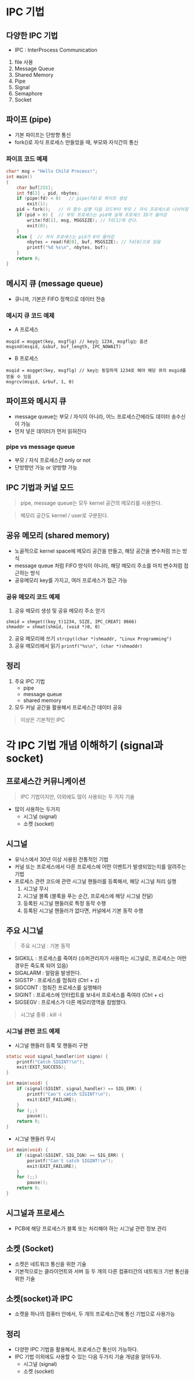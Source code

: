 # IPC 기법
## 다양한 IPC 기법
- IPC : InterProcess Communication
1. file 사용
2. Message Queue
3. Shared Memory
4. Pipe
5. Signal
6. Semaphore
7. Socket

## 파이프 (pipe)
- 기본 파이프는 단방향 통신
- fork()로 자식 프로세스 만들었을 때, 부모와 자식간의 통신

### 파이프 코드 예제
```c
char* msg = "Hello Child Process!";
int main()
{
    char buf[255];
    int fd[2] , pid, nbytes;
    if (pipe(fd) < 0)   // pipe(fd)로 파이프 생성
        exit(1);
    pid = fork();   // 이 함수 실행 다음 코드부터 부모 / 자식 프로세스로 나뉘어짐
    if (pid > 0) {  // 부모 프로세스는 pid에 실제 프로세스 ID가 들어감
        write(fd[1], msg, MSGSIZE); // fd[1]에 쓴다.
        exit(0);
    }
    else {  // 자식 프로세스는 pid가 0이 들어감
        nbytes = read(fd[0], buf, MSGSIZE); // fd[0]으로 읽음
        printf("%d %s\n", nbytes, buf);
    }
    return 0;
}
```

## 메시지 큐 (message queue)
- 큐니까, 기본은 FIFO 정책으로 데이터 전송

### 메시지 큐 코드 예제
- A 프로세스
```
msqid = msgget(key, msgflg) // key는 1234, msgflg는 옵션
msgsnd(msqid, &sbuf, buf_length, IPC_NOWAIT)
```
- B 프로세스
```
msqid = msgget(key, msgflg) // key는 동일하게 1234로 해야 해당 큐의 msgid를 얻을 수 있음
msgrcv(msqid, &rbuf, 1, 0) 
```

## 파이프와 메시지 큐
- message queue는 부모 / 자식이 아니라, 어느 프로세스간에라도 데이터 송수신이 가능
- 먼저 넣은 데이터가 먼저 읽혀진다
### pipe vs message queue
- 부모 / 자식 프로세스간 only or not
- 단방향만 가능 or 양방향 가능

## IPC 기법과 커널 모드
> pipe, message queue는 모두 kernel 공간의 메모리를 사용한다.

> 메모리 공간도 kernel / user로 구분된다.

## 공유 메모리 (shared memory)
- 노골적으로 kernel space에 메모리 공간을 만들고, 해당 공간을 변수처럼 쓰는 방식
- message queue 처럼 FIFO 방식이 아니라, 해당 메모리 주소를 마치 변수처럼 접근하는 방식
- 공유메모리 key를 가지고, 여러 프로세스가 접근 가능

### 공유 메모리 코드 예제
1. 공유 메모리 생성 및 공유 메모리 주소 얻기
```
shmid = shmget((key_t)1234, SIZE, IPC_CREAT| 0666)
shmaddr = shmat(shmid, (void *)0, 0)
```
2. 공유 메모리에 쓰기
`strcpy((char *)shmaddr, "Linux Programming")`
3. 공유 메모리에서 읽기
`printf("%s\n", (char *)shmaddr)`

## 정리
1. 주요 IPC 기법
    - pipe
    - message queue
    - shared memory
2. 모두 커널 공간을 활용해서 프로세스간 데이터 공유
> 이상은 기본적인 IPC

# 각 IPC 기법 개념 이해하기 (signal과 socket)
## 프로세스간 커뮤니케이션
> IPC 기법이지만, 이외에도 많이 사용되는 두 가지 기술
- 많이 사용하는 두가지
    - 시그널 (signal)
    - 소켓 (socket)

## 시그널
- 유닉스에서 30년 이상 사용된 전통적인 기법
- 커널 또는 프로세스에서 다른 프로세스에 어떤 이벤트가 발생되었는지를 알려주는 기법
- 프로세스 관련 코드에 관련 시그널 핸들러를 등록해서, 해당 시그널 처리 실행
    1. 시그널 무시
    2. 시그널 블록 (블록을 푸는 순간, 프로세스에 해당 시그널 전달)
    3. 등록된 시그널 핸들러로 특정 동작 수행
    4. 등록된 시그널 핸들러가 없다면, 커널에서 기본 동작 수행

## 주요 시그널
> 주요 시그널 : 기본 동작
- SIGKILL : 프로세스를 죽여라 (슈퍼관리자가 사용하는 시그널로, 프로세스는 어떤 경우든 죽도록 되어 있음)
- SIGALARM : 알람을 발생한다.
- SIGSTP : 프로세스를 멈춰라 (Ctrl + z)
- SIGCONT : 멈춰진 프로세스를 실행해라
- SIGINT : 프로세스에 인터럽트를 보내서 프로세스를 죽여라 (Ctrl + c)
- SIGSEGV : 프로세스가 다른 메모리영역을 침범했다.
> 시그널 종류 : kill -l

### 시그널 관련 코드 예제
- 시그널 핸들러 등록 및 핸들러 구현
```c
static void signal_handler(int signo) {
    printf("Catch SIGINT!\n");
    exit(EXIT_SUCCESS);
}

int main(void) {
    if (signal(SIGINT, signal_handler) == SIG_ERR) {
        printf("Can't catch SIGINT!\n");
        exit(EXIT_FAILURE);
    }
    for (;;)
        pause();
    return 0;
}
```
- 시그널 핸들러 무시
```c
int main(void) {
    if (signal(SIGINT, SIG_IGN) == SIG_ERR) {
        porintf("Can't catch SIGINT!\n");
        exit(EXIT_FAILURE);
    }
    for (;;)
        pause();
    return 0;
}
```

## 시그널과 프로세스
- PCB에 해당 프로세스가 블록 또는 처리해야 하는 시그널 관련 정보 관리

## 소켓 (Socket)
- 소켓은 네트워크 통신을 위한 기술
- 기본적으로는 클라이언트와 서버 등 두 개의 다른 컴퓨터간의 네트워크 기반 통신을 위한 기술

## 소켓(socket)과 IPC
- 소켓을 하나의 컴퓨터 안에서, 두 개의 프로세스간에 통신 기법으로 사용가능

## 정리
- 다양한 IPC 기법을 활용해서, 프로세스간 통신이 가능하다.
- IPC 기법 이외에도 사용할 수 있는 다음 두가지 기술 개념을 알아두자.
    - 시그널 (signal)
    - 소켓 (socket)

